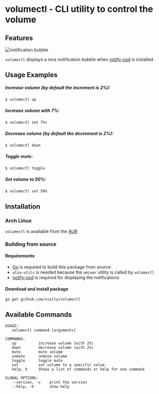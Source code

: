 # volumectl - CLI utility to control the volume


## Features

![notification bubble](https://wiki.ubuntu.com/Sound?action=AttachFile&do=get&target=notification.jpg)

`volumectl` displays a nice notification bubble when [notify-osd](https://launchpad.net/ubuntu/+source/notify-osd) is installed.


## Usage Examples

##### Increase volume (by default the increment is 2%):
`$ volumectl up` 

##### Increase volume with 7%:
`$ volumectl set 7%+`

##### Decrease volume (by default the decrement is 2%):
`$ volumectl down`

##### Toggle mute:
`$ volumectl toggle`

##### Set volume to 50%:
`$ volumectl set 50%`


## Installation

### Arch Linux
`volumectl` is available from the [AUR](https://aur.archlinux.org/packages/volumectl/)

### Building from source

#### Requirements
 * [Go](http://golang.org/doc/install) is required to build this package from source
 * `alsa-utils` is needed because the `amixer` utility is called by `volumectl`
 * [notify-osd](https://launchpad.net/ubuntu/+source/notify-osd) is required for displaying the notifications

#### Download and install package
`go get github.com/vially/volumectl`


## Available Commands
    USAGE:
       volumectl command [arguments]
    
    COMMANDS:
       up          increase volume (with 2%)
       down        decrease volume (with 2%)
       mute        mute volume
       unmute      unmute volume
       toggle      toggle mute
       set         set volume to a specific value
       help, h     Shows a list of commands or help for one command
       
    GLOBAL OPTIONS:
       --version, -v    print the version
       --help, -h       show help
